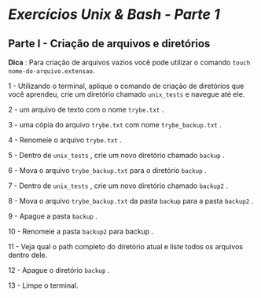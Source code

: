 # *Exercícios Unix & Bash - Parte 1*

## Parte I - Criação de arquivos e diretórios

**Dica** : Para criação de arquivos vazios você pode utilizar o comando `touch nome-do-arquivo.extensao`.

1 - Utilizando o terminal, aplique o comando de criação de diretórios que você aprendeu, crie um diretório chamado `unix_tests` e navegue até ele.

2 - um arquivo de texto com o nome `trybe.txt` .

3 - uma cópia do arquivo `trybe.txt` com nome `trybe_backup.txt` .

4 - Renomeie o arquivo `trybe.txt` .

5 - Dentro de `unix_tests` , crie um novo diretório chamado `backup` .

6 - Mova o arquivo `trybe_backup.txt` para o diretório `backup` .

7 - Dentro de `unix_tests` , crie um novo diretório chamado `backup2` .

8 - Mova o arquivo `trybe_backup.txt` da pasta `backup` para a pasta `backup2` .

9 - Apague a pasta `backup` .

10 - Renomeie a pasta `backup2` para backup .

11 - Veja qual o path completo do diretório atual e liste todos os arquivos dentro dele.

12 - Apague o diretório `backup` .

13 - Limpe o terminal.

